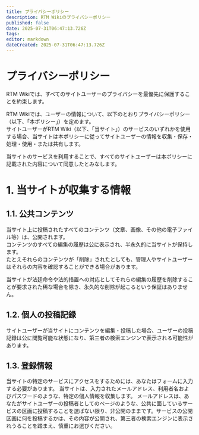 ```yaml
---
title: プライバシーポリシー
description: RTM Wikiのプライバシーポリシー
published: false
date: 2025-07-31T06:47:13.726Z
tags: 
editor: markdown
dateCreated: 2025-07-31T06:47:13.726Z
---
```


# プライバシーポリシー
RTM Wikiでは、すべてのサイトユーザーのプライバシーを最優先に保護することを約束します。  

RTM Wikiでは、ユーザーの情報について、以下のとおりプライバシーポリシー（以下、「本ポリシー」）を定めます。  
サイトユーザーがRTM Wiki（以下、「当サイト」）のサービスのいずれかを使用する場合、当サイトは本ポリシーに従ってサイトユーザーの情報を収集・保存・処理・使用・または共有します。

当サイトのサービスを利用することで、すべてのサイトユーザーは本ポリシーに記載された内容について同意したとみなします。

# 1. 当サイトが収集する情報
## 1.1. 公共コンテンツ
当サイト上に投稿されたすべてのコンテンツ（文章、画像、その他の電子ファイル等）は、公開されます。  
コンテンツのすべての編集の履歴は公に表示され、半永久的に当サイトが保持します。  
たとえそれらのコンテンツが「削除」されたとしても、管理人やサイトユーザーはそれらの内容を確認することができる場合があります。

当サイトが法廷命令や法的措置への対応としてそれらの編集の履歴を削除することが要求された稀な場合を除き、永久的な削除が起こるという保証はありません。

## 1.2. 個人の投稿記録
サイトユーザーが当サイトにコンテンツを編集・投稿した場合、ユーザーの投稿記録は公に閲覧可能な状態になり、第三者の検索エンジンで表示される可能性があります。

## 1.3. 登録情報
当サイトの特定のサービスにアクセスをするためには、あなたはフォームに入力する必要があります。
当サイトは、入力されたメールアドレス、利用者名およびパスワードのような、特定の個人情報を収集します。
メールアドレスは、あなたがサイトユーザーの投稿者としてのページのような、公共に面しているサービスの区画に投稿することを選ばない限り、非公開のままです。サービスの公開区画に何を投稿するかは、その内容が公開され、第三者の検索エンジンに表示されうることを踏まえ、慎重にお選びください。 